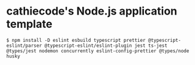 # cathiecode's Node.js application template

```
$ npm install -D eslint esbuild typescript prettier @typescript-eslint/parser @typescript-eslint/eslint-plugin jest ts-jest @types/jest nodemon concurrently eslint-config-prettier @types/node husky
```
